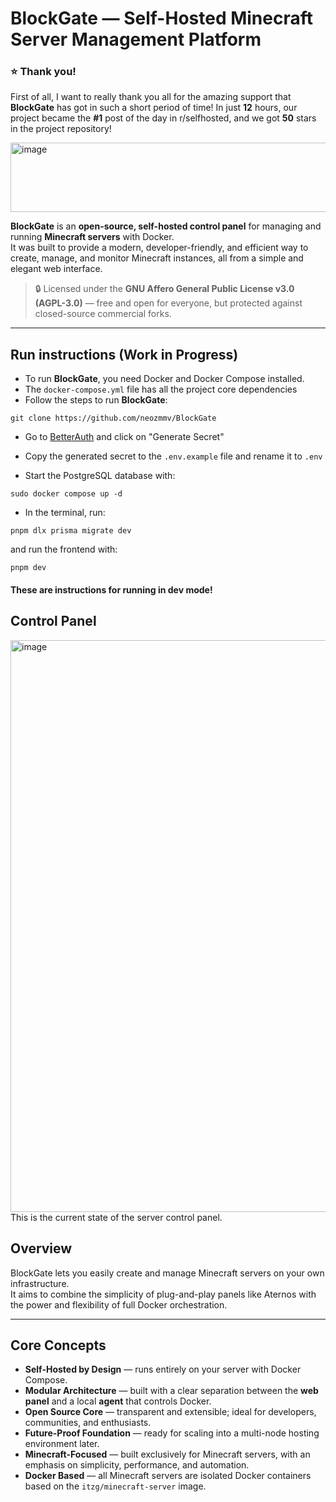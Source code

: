 # BlockGate — Self-Hosted Minecraft Server Management Platform

### ⭐ Thank you!

First of all, I want to really thank you all for the amazing support that **BlockGate** has got in such a short period of time! In just **12** hours, our project became the **#1** post of the day in r/selfhosted, and we got **50** stars in the project repository!

<img width="760" height="111" alt="image" src="https://github.com/user-attachments/assets/184c3940-9f4c-42ed-a570-6589ca62305d" />

**BlockGate** is an **open-source, self-hosted control panel** for managing and running **Minecraft servers** with Docker.  
It was built to provide a modern, developer-friendly, and efficient way to create, manage, and monitor Minecraft instances, all from a simple and elegant web interface.

> 🔒 Licensed under the **GNU Affero General Public License v3.0 (AGPL-3.0)** — free and open for everyone, but protected against closed-source commercial forks.
---

## Run instructions (Work in Progress)

- To run **BlockGate**, you need Docker and Docker Compose installed.
- The `docker-compose.yml` file has all the project core dependencies
- Follow the steps to run **BlockGate**:

```
git clone https://github.com/neozmmv/BlockGate
```

- Go to [BetterAuth](https://www.better-auth.com/docs/installation) and click on "Generate Secret"
- Copy the generated secret to the `.env.example` file and rename it to `.env`

- Start the PostgreSQL database with:

```
sudo docker compose up -d
```

- In the terminal, run:

```
pnpm dlx prisma migrate dev
```

and run the frontend with:

```
pnpm dev
```

#### These are instructions for running in dev mode!

## Control Panel

<img width="1919" height="915" alt="image" src="https://github.com/user-attachments/assets/a78ac563-dd36-43e8-b4da-351e2c54a6f0" />
This is the current state of the server control panel.


## Overview

BlockGate lets you easily create and manage Minecraft servers on your own infrastructure.  
It aims to combine the simplicity of plug-and-play panels like Aternos with the power and flexibility of full Docker orchestration.

---

## Core Concepts

- **Self-Hosted by Design** — runs entirely on your server with Docker Compose.
- **Modular Architecture** — built with a clear separation between the **web panel** and a local **agent** that controls Docker.
- **Open Source Core** — transparent and extensible; ideal for developers, communities, and enthusiasts.
- **Future-Proof Foundation** — ready for scaling into a multi-node hosting environment later.
- **Minecraft-Focused** — built exclusively for Minecraft servers, with an emphasis on simplicity, performance, and automation.
- **Docker Based** — all Minecraft servers are isolated Docker containers based on the `itzg/minecraft-server` image.
